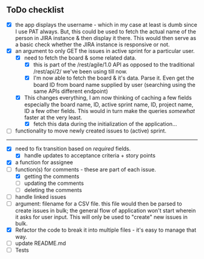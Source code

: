 ## ToDo checklist

- [x] the app displays the username - which in my case at least is dumb since I use PAT always. But, this could be used to fetch the actual name of the person in JIRA instance & then display it there. This would then serve as a basic check whether the JIRA instance is responsive or not.
- [x] an argument to only GET the issues in active sprint for a particular user.
  - [x] need to fetch the board & some related data.
    - [x] this is part of the /rest/agile/1.0 API as opposed to the traditional /rest/api/2/ we've been using till now.
    - [x] I'm now able to fetch the board & it's data. Parse it. Even get the board ID from board name supplied by user (searching using the same APIs different endpoint)
  - [x] This changes everything, I am now thinking of caching a few fields especially the board name, ID, active sprint name, ID, project name, ID a few other fields. This would in turn make the queries *somewhat* faster at the very least.
    - [x] fetch this data during the initialization of the application...
- [ ] functionality to move newly created issues to (active) sprint.

---

- [x] need to fix transition based on *required* fields.
    - [x] handle updates to acceptance criteria + story points
- [x] a function for assignee
- [ ] function(s) for comments - these are part of each issue.
  - [x] getting the comments
  - [ ] updating the comments
  - [ ] deleting the comments 
- [ ] handle linked issues
- [ ] argument: filename for a CSV file. this file would then be parsed to create issues in bulk; the general flow of application won't start wherein it asks for user input. This will only be used to "create" new issues in bulk.
- [x] Refactor the code to break it into multiple files - it's easy to manage that way.
- [ ] update README.md
- [ ] Tests

